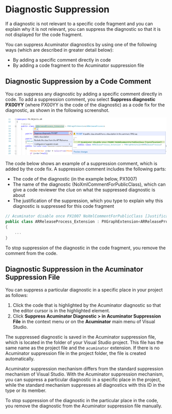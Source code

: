 # Diagnostic Suppression
If a diagnostic is not relevant to a specific code fragment and you can explain why it is not relevant, you can suppress the diagnostic so that it is not displayed for the code fragment.

You can suppress Acuminator diagnostics by using one of the following ways (which are described in greater detail below):

 - By adding a specific comment directly in code
 - By adding a code fragment to the Acuminator suppression file

## Diagnostic Suppression by a Code Comment
You can suppress any diagnostic by adding a specific comment directly in code. To add a suppression comment, you select **Suppress diagnostic PX00YY** (where PX00YY is the code of the diagnostic) as a code fix for the diagnostic, as shown in the following screenshot.

![Suppression in Comment](../images/SuppressDiagnosticInComment.png)

The code below shows an example of a suppression comment, which is added by the code fix. A suppression comment includes the following parts:

 - The code of the diagnostic (in the example below, PX1007)
 - The name of the diagnostic (NoXmlCommentForPublicClass), which can give a code reviewer the clue on what the suppressed diagnostic is about
 - The justification of the suppression, which you type to explain why this diagnostic is suppressed for this code fragment

```C#
// Acuminator disable once PX1007 NoXmlCommentForPublicClass [Justification]
public class ARReleaseProcess_Extension : PXGraphExtension<ARReleaseProcess>
{
    ...
}
```

To stop suppression of the diagnostic in the code fragment, you remove the comment from the code.

## Diagnostic Suppression in the Acuminator Suppression File
You can suppress a particular diagnostic in a specific place in your project as follows:

 1. Click the code that is highlighted by the Acuminator diagnostic so that the editor cursor is in the highlighted element.
 2. Click **Suppress Acuminator Diagnostic > in Acuminator Suppression File** in the context menu or on the **Acuminator** main menu of Visual Studio.

The suppressed diagnostic is saved in the Acuminator suppression file, which is located in the folder of your Visual Studio project. This file has the same name as the project file and the `acuminator` extension. If there is no Acuminator suppression file in the project folder, the file is created automatically.

Acuminator suppression mechanism differs from the standard suppression mechanism of Visual Studio. With the Acuminator suppression mechanism, you can suppress a particular diagnostic in a specific place in the project, while the standard mechanism suppresses all diagnostics with this ID in the type or its member.

To stop suppression of the diagnostic in the particular place in the code, you remove the diagnostic from the Acuminator suppression file manually.